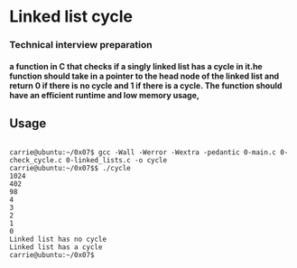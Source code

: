 #  Linked list cycle




### Technical interview preparation





#### a function in C that checks if a singly linked list has a cycle in it.he function should take in a pointer to the head node of the linked list and return 0 if there is no cycle and 1 if there is a cycle. The function should have an efficient runtime and low memory usage, 




## Usage

```

carrie@ubuntu:~/0x07$ gcc -Wall -Werror -Wextra -pedantic 0-main.c 0-check_cycle.c 0-linked_lists.c -o cycle
carrie@ubuntu:~/0x07$$ ./cycle 
1024
402
98
4
3
2
1
0
Linked list has no cycle
Linked list has a cycle
carrie@ubuntu:~/0x07$

```

